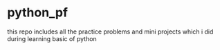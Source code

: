 # python_pf
this repo includes all the practice problems and mini projects which i did during learning basic of python
